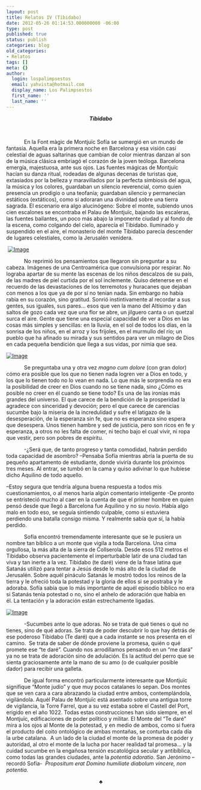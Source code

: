 ```yaml
---
layout: post
title: Relatos IV (Tibidabo)
date: 2012-05-26 01:14:53.000000000 -06:00
type: post
published: true
status: publish
categories: blog
old_categories:
- Relatos
tags: []
meta: {}
author:
  login: lospalimpsestos
  email: yahvista@hotmail.com
  display_name: Los Palimpsestos
  first_name: ''
  last_name: ''
---
```

<p align="center"><em><strong>Tibidabo</strong></em></p>
<p align="center"><strong> </strong></p>
<p>            En la Font màgic de Montjuïc Sofía se sumergió en un mundo de fantasía. Aquella era la primera noche en Barcelona y esa visión casi celestial de aguas saltarinas que cambian de color mientras danzan al son de la música clásica embriagó el corazón de la joven teóloga. Barcelona emergía, majestuosa, ante sus ojos. Las fuentes mágicas de Montjuïc hacían su danza ritual, rodeadas de algunas decenas de turistas que, extasiados por la belleza y maravillados por la perfecta simbiosis del agua, la música y los colores, guardaban un silencio reverencial, como quien presencia un prodigio o una teofanía; guardaban silencio y permanecían estáticos (extáticos), como si adoraran una divinidad sobre una tierra sagrada. El escenario era algo alucinógeno: Sobre el monte, subiendo unos cien escalones se encontraba el Palau de Montjuïc, bajando las escaleras, las fuentes bailantes, un poco más abajo la imponente ciudad y al fondo de la escena, como colgando del cielo, aparecía el Tibidabo. Iluminado y suspendido en el aire, el monasterio del monte Tibidabo parecía descender de lugares celestiales, como la Jerusalén venidera. </p>
<p> <a href="http://lospalimpsestos.files.wordpress.com/2012/05/06december-barcelona-romance2.jpg"><img class="size-full wp-image aligncenter" src="{{ site.baseurl }}/assets/06december-barcelona-romance2.jpg" alt="Image" /></a></p>
<p>            No reprimió los pensamientos que llegaron sin preguntar a su cabeza. Imágenes de una Centroamérica que convulsiona por respirar. No lograba apartar de su mente las escenas de los niños descalzos de su país, de las madres de piel curtida por el sol inclemente. Quiso detenerse en el recuerdo de las devastaciones de los terremotos y huracanes que dejaban con menos a los que ya de por sí no tenían nada. Sin embargo no había rabia en su corazón, sino gratitud. Sonrió instintivamente al recordar a sus gentes, sus iguales, sus pares… esos que ven la mano del Altísimo y dan saltos de gozo cada vez que una flor se abre, un jilguero canta o un quetzal surca el aire. Gente que tiene una especial capacidad de ver a Dios en las cosas más simples y sencillas: en la lluvia, en el sol de todos los días, en la sonrisa de los niños, en el arroz y los frijoles, en el murmullo del río; un pueblo que ha afinado su mirada y sus sentidos para ver un milagro de Dios en cada pequeña bendición que llega a sus vidas, por nimia que sea.</p>
<p><a href="http://lospalimpsestos.files.wordpress.com/2012/05/pies-descalzos.jpg"><img class="size-full wp-image aligncenter" src="{{ site.baseurl }}/assets/pies-descalzos.jpg" alt="Image" /></a></p>
<p>            Se preguntaba una y otra vez <em>magno cum dolore </em>(con gran dolor) cómo era posible que los que no tienen nada logren ver a Dios en todo, y los que lo tienen todo no lo vean en nada. Lo que más le sorprendía no era la posibilidad de creer en Dios cuando no se tiene nada, sino ¿Cómo es posible no creer en él cuando se tiene todo? Es una de las ironías más grandes del universo. El que carece de la bendición de la prosperidad la agradece con sinceridad y devoción; pero el que carece de carencias sucumbe bajo la miseria de la incredulidad y sufre el latigazo de la desesperación, de la esperanza sin fe, que no es esperanza sino espera que desespera. Unos tienen hambre y sed de justicia, pero son ricos en fe y esperanza, a otros no les falta de comer, ni techo bajo el cual vivir, ni ropa que vestir, pero son pobres de espíritu.   </p>
<p>            -¿Será que, de tanto progreso y tanta comodidad, habrán perdido toda capacidad de asombro? –Pensaba Sofía mientras abría la puerta de su pequeño apartamento de estudiante, donde viviría durante los próximos tres meses. Al entrar, se tumbó en la cama y quiso adivinar lo que hubiese dicho Aquilino de todo aquello.</p>
<p>–Estoy segura que tendría alguna buena respuesta a todos mis cuestionamientos, o al menos haría algún comentario inteligente -De pronto se entristeció mucho al caer en la cuenta de que el primer hombre en quien pensó desde que llegó a Barcelona fue Aquilino y no su novio. Había algo malo en todo eso, se seguía sintiendo culpable, como si estuviera perdiendo una batalla consigo misma. Y realmente sabía que sí, la había perdido.   </p>
<p>            Sofía encontró tremendamente interesante que se le pusiera un nombre tan bíblico a un monte que vigila a toda Barcelona. Una cima orgullosa, la más alta de la sierra de Collserola. Desde esos 512 metros el Tibidabo observa pacientemente el imperturbable latir de una ciudad tan viva y tan inerte a la vez. Tibidabo (te daré) viene de la frase latina que Satanás utilizó para tentar a Jesús desde lo más alto de la ciudad de Jerusalén. Sobre aquél pináculo Satanás le mostró todos los reinos de la tierra y le ofreció toda la potestad y la gloria de ellos si se postraba y le adoraba. Sofía sabía que lo más importante de aquél episodio bíblico no era si Satanás tenía potestad o no, sino el anhelo de adoración que había en él. La tentación y la adoración están estrechamente ligadas.</p>
<p><a href="http://lospalimpsestos.files.wordpress.com/2012/05/images.jpeg"><img class="size-full wp-image aligncenter" src="{{ site.baseurl }}/assets/images.jpeg" alt="Image" /></a></p>
<p>            -Sucumbes ante lo que adoras. No se trata de qué tienes o qué no tienes, sino de qué adoras. Se trata de poder descubrir lo que hay detrás de ese poderoso Tibidabo (Te daré) que a cada instante se nos presenta en el camino.  Se trata de saber de dónde proviene la promesa, quién o qué promete ese “te daré”. Cuando nos arrodillamos pensando en un “me dará” ya no se trata de adoración sino de adulación. Es la actitud del perro que se sienta graciosamente ante la mano de su amo (o de cualquier posible dador) para recibir una galleta. </p>
<p>            De igual forma encontró particularmente interesante que Montjuïc signifique “Monte judío” y que muy pocos catalanes lo sepan. Dos montes que se ven cara a cara abrazando la ciudad entre ambos, contemplándola, vigilándola. Aquél Palau de Montjuïc está asentado sobre una antigua torre de vigilancia, la Torre Farrel, que a su vez estaba sobre el Castell del Port, erigido en el año 1022. Todas estas construcciones han sido siempre, en el Montjuïc, edificaciones de poder político y militar. El Monte del “Te daré” mira a los ojos al Monte de la potestad, y en medio de ambos, como si fuera el producto del coito ontológico de ambas montañas, se conturba cada día la urbe catalana.  A un lado de la ciudad el monte de la promesa de poder y autoridad, al otro el monte de la lucha por hacer realidad tal promesa… y la cuidad sucumbe en la engañosa tensión escatológica secular y antibíblica, como todas las grandes ciudades, ante la <em>potentia adoratio</em>. San Jerónimo –recordó Sofía-  <em>Propositum erat Domino humiliate diabolum vincere, non potentia.   </em></p>
<p align="center">♣</p>
